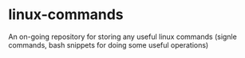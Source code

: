 # linux-commands

An on-going repository for storing any useful linux commands (signle commands, bash snippets for doing some useful operations)
